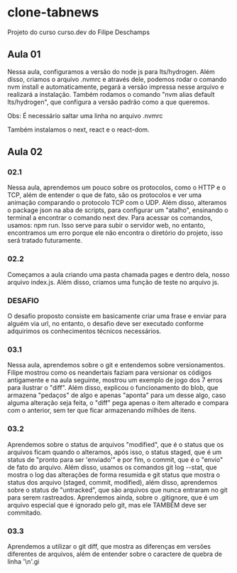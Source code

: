 # clone-tabnews
Projeto do curso curso.dev do Filipe Deschamps


## Aula 01

Nessa aula, configuramos a versão do node js para lts/hydrogen. Além disso, criamos o arquivo .nvmrc e através dele, podemos rodar o comando nvm install e automaticamente, pegará a versão impressa nesse arquivo e realizará a instalação. Também rodamos o comando "nvm alias default  lts/hydrogen", que configura a versão padrão como a que queremos.

Obs: É necessário saltar uma linha no arquivo .nvmrc

Também instalamos o next, react e o react-dom.

## Aula 02

### 02.1

Nessa aula, aprendemos um pouco sobre os protocolos, como o HTTP e o TCP, além de entender o que de fato, são os protocolos e ver uma animação comparando o protocolo TCP com o UDP. Além disso, alteramos o package json na aba de scripts, para configurar um "atalho", ensinando o terminal a encontrar o comando next dev. Para acessar os comandos, usamos: npm run. Isso serve para subir o servidor web, no entanto, encontramos um erro porque ele não encontra o diretório do projeto, isso será tratado futuramente.

### 02.2

Começamos a aula criando uma pasta chamada pages e dentro dela, nosso arquivo index.js. Além disso, criamos uma função de teste no arquivo js.

### DESAFIO 

O desafio proposto consiste em basicamente criar uma frase e enviar para alguém via url, no entanto, o desafio deve ser executado conforme adquirimos os conhecimentos técnicos necessários.

### 03.1 

Nessa aula, aprendemos sobre o git e entendemos sobre versionamentos. Filipe mostrou como os neandertais faziam para versionar os códigos antigamente e na aula seguinte, mostrou um exemplo de jogo dos 7 erros para ilustrar o "diff". Além disso, explicou o funcionamento do blob, que armazena "pedaços" de algo e apenas "aponta" para um desse algo, caso alguma alteração seja feita, o "diff" pega apenas o item alterado e compara com o anterior, sem ter que ficar armazenando milhões de itens.

### 03.2

Aprendemos sobre o status de arquivos "modified", que é o status que os arquivos ficam quando o alteramos, após isso, o status staged, que é um status de "pronto para ser 'enviado'" e por fim, o commit, que é o "envio" de fato do arquivo. Além disso, usamos os comandos
git log --stat, que mostra o log das alterações de forma resumida e git status que mostra o status dos arquivo (staged, commit, modified), além disso, aprendemos sobre o status de "untracked", que são arquivos que nunca entraram no git para serem rastreados.
Aprendemos ainda, sobre o .gitignore, que é um arquivo especial que é ignorado pelo git, mas ele TAMBÉM deve ser commitado.

### 03.3

Aprendemos a utilizar o git diff, que mostra as diferenças em versões diferentes de arquivos, além de entender sobre o caractere de quebra de linha '\n'.gi